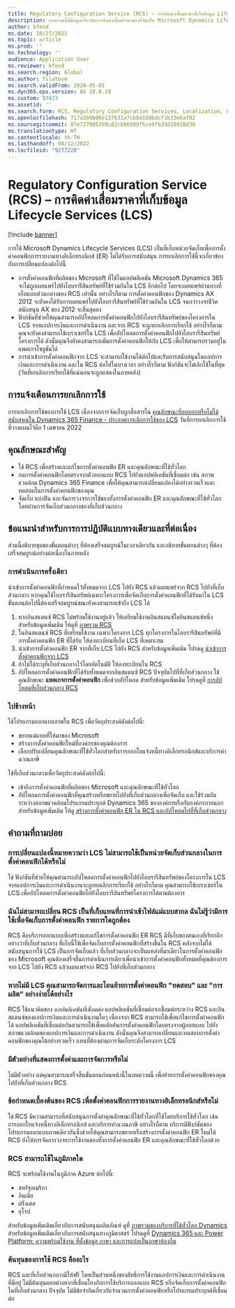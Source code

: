 ```yaml
---
title: Regulatory Configuration Service (RCS) – การคิดค่าเสื่อมราคาที่เก็บข้อมูล Lifecycle Services (LCS)
description: บทความนี้มีข้อมูลเกี่ยวกับการคิดค่าเสื่อมราคาของที่จัดเก็บ Microsoft Dynamics Lifecycle Services (LCS)ที่วางแผนไว้โดยเป็นส่วนหนึ่งของการย้อนกลับของที่เก็บส่วนกลางของ Regulatory Configuration Service (RCS)
author: kfend
ms.date: 10/27/2021
ms.topic: article
ms.prod: ''
ms.technology: ''
audience: Application User
ms.reviewer: kfend
ms.search.region: Global
ms.author: filatovm
ms.search.validFrom: 2020-05-01
ms.dyn365.ops.version: AX 10.0.19
ms.custom: 97423
ms.assetid: ''
ms.search.form: RCS, Regulatory Configuration Services, Localization, LCS storage, LCS storage deprecation
ms.openlocfilehash: 717a2b9b00e137631a7cb9a188bdcf1b33e6af02
ms.sourcegitcommit: 87e727005399c82cbb6509f5ce9fb33d18928d30
ms.translationtype: HT
ms.contentlocale: th-TH
ms.lasthandoff: 08/12/2022
ms.locfileid: "9277228"
---
```

# <a name="regulatory-configuration-service-rcs--lifecycle-services-lcs-storage-deprecation"></a>Regulatory Configuration Service (RCS) – การคิดค่าเสื่อมราคาที่เก็บข้อมูล Lifecycle Services (LCS)

[!include [banner](../includes/banner.md)]

การใช้ Microsoft Dynamics Lifecycle Services (LCS) เป็นที่เก็บหน่วยจัดเก็บเพื่อการตั้งค่าคอนฟิกการรายงานทางอิเล็กทรอนิกส์ (ER) ไม่ได้รับการสนับสนุน การยกเลิกการใช้นี้จะเกี่ยวข้องกับการเปลี่ยนแปลงต่อไปนี้

- การตั้งค่าคอนฟิกที่ผลิตของ Microsoft ที่ใช้ในแอปพลิเคชัน Microsoft Dynamics 365 จะไม่ถูกเผยแพร่ไปยังไลบรารีสินทรัพย์ที่ใช้ร่วมกันใน LCS อีกต่อไป โดยจะเผยแพร่ผ่านทางที่เก็บแบบส่วนกลางของ RCS เท่านั้น อย่างไรก็ตาม การตั้งค่าคอนฟิกของ Dynamics AX 2012 จะยังคงได้รับการเผยแพร่ไปยังไลบรารีสินทรัพย์ที่ใช้ร่วมกันใน LCS จนกว่าวงจรชีวิตสนับสนุน AX ของ 2012 จะสิ้นสุดลง
- ฟังก์ชันที่ช่วยให้คุณสามารถอัปโหลดการตั้งค่าคอนฟิกไปยังไลบรารีสินทรัพย์ของโครงการใน LCS จากแอปการเงินและการดำเนินงาน และจาก RCS จะถูกยกเลิกการเรียกใช้ อย่างไรก็ตาม คุณจะยังคงสามารถใช้เบราเซอร์ใน LCS เพื่ออัปโหลดการตั้งค่าคอนฟิกไปยังไลบรารีสินทรัพย์โครงการได้ ดังนั้นคุณจึงยังคงสามารถเพิ่มการตั้งค่าคอนฟิกให้กับ LCS เพื่อให้สามารถรวมอยู่ในแพคเกจโซลูชันได้
- การนําเข้าการตั้งค่าคอนฟิกจาก LCS จะสามารถใช้งานได้ต่อไปและรับการสนับสนุนในแอปการเงินและการดำเนินงาน และใน RCS ต่อไปในบางเวลา อย่างไรก็ตาม ฟังก์ชันจะไม่เลิกใช้ในที่สุด (วันที่ยกเลิกการเรียกใช้ที่แน่นอนจะถูกแสดงในภายหลัง)

## <a name="deprecation-notice"></a>การแจ้งเตือนการยกเลิกการใช้

การยกเลิกการใช้ของการใช้ LCS เนื่องจากการจัดเก็บถูกสื่อสารใน [คุณลักษณะที่ลบออกหรือไม่ได้สนับสนุนใน Dynamics 365 Finance - ประกาศการเลิกการใช้ของ LCS](../get-started/removed-deprecated-features-finance.md#features-removed-or-deprecated-in-the-finance-10017-release) วันที่การยกเลิกการใช้ที่วางแผนไว้คือ 1 เมษายน 2022

## <a name="key-features"></a>คุณลักษณะสำคัญ

- ใช้ RCS เพื่อสร้างและแก้ไขการตั้งค่าคอนฟิก ER และคุณลักษณะที่ใช้ทั่วโลก
- กดการตั้งค่าคอนฟิกโดยตรงจากตัวออกแบบ RCS ไปยังแอปพลิเคชันที่เชื่อมต่อ เช่น สภาพแวดล้อม Dynamics 365 Finance เพื่อให้คุณสามารถเปลี่ยนแปลงได้อย่างรวดเร็วและทดสอบในการตั้งค่าคอนฟิกของคุณ
- จัดเก็บ แบ่งปัน และจัดการวงจรการใช้ของทั้งการตั้งค่าคอนฟิก ER และคุณลักษณะที่ใช้ทั่วโลกโดยผ่านการจัดเก็บส่วนกลางของที่เก็บส่วนกลาง

## <a name="guidance-for-one-time-and-ongoing-actions"></a>ข้อแนะนําสําหรับการการปฏิบัติแบบทางเดียวและที่ต่อเนื่อง

ส่วนนี้อธิบายชุดของขั้นตอนต่างๆ ที่ต้องเสร็จสมบูรณ์ในเวลาเดียวกัน และอธิบายขั้นตอนต่างๆ ที่ต้องเสร็จสมบูรณ์อย่างต่อเนื่องในภายหลัง

### <a name="one-time-action"></a>การดำเนินการครั้งเดียว

นําเข้าการตั้งค่าคอนฟิกที่กําหนดไว้ทั้งหมดจาก LCS ไปยัง RCS แล้วเผยแพร่จาก RCS ไปยังที่เก็บส่วนกลาง หากคุณใช้ไลบรารีสินทรัพย์เฉพาะโครงการเพื่อจัดเก็บการตั้งค่าคอนฟิกที่ได้รับมาใน LCS ขั้นตอนต่อไปนี้ต้องเสร็จสมบูรณ์ขณะยังคงสามารถเข้าถึง LCS ได้

1. หากอินสแตนซ์ RCS ไม่พร้อมใช้งานอยู่แล้ว ให้เตรียมใช้งานอินสแตนซ์ใดอินสแตนซ์หนึ่ง สำหรับข้อมูลเพิ่มเติม ให้ดูที่ [ภาพรวม RCS](rcs-overview.md)
2. ในอินสแตนซ์ RCS ที่เตรียมใช้งาน เฉพาะโครงการ LCS ทุกโครงการในไลบรารีสินทรัพย์ที่มีการตั้งค่าคอนฟิก ER ที่ได้รับ ให้ลงทะเบียนที่เก็บ LCS ที่เหมาะสม
3. นําเข้าการตั้งค่าคอนฟิก ER จากที่เก็บ LCS ไปยัง RCS สำหรับข้อมูลเพิ่มเติม โปรดดู [นำเข้าการตั้งค่าคอนฟิกจาก LCS](/dynamics365/fin-ops-core/dev-itpro/analytics/tasks/er-import-configuration-lifecycle-services)
4. ถ้าไม่ได้ระบุที่เก็บส่วนกลางไว้โดยอัตโนมัติ ให้ลงทะเบียนใน RCS
5. อัปโหลดการตั้งค่าคอนฟิกที่ได้รับทั้งหมดจากอินสแตนซ์ RCS ปัจจุบันไปที่ที่เก็บส่วนกลาง ใช้คุณลักษณะ **แพคเกจการตั้งค่าคอนฟิก** เพื่อช่วยอัปโหลด สำหรับข้อมูลเพิ่มเติม โปรดดูที่ [การอัปโหลดที่เก็บส่วนกลาง RCS](rcs-global-repo-upload.md)

### <a name="going-forward"></a>ไปข้างหน้า

ใช้โปรแกรมออกแบบภาพใน RCS เพื่อวัตถุประสงค์ดังต่อไปนี้:

- ขยายแม่แบบที่ให้มาของ Microsoft
- สร้างการตั้งค่าคอนฟิกใหม่ที่องค์กรของคุณต้องการ
- เลือกปรับเปลี่ยนคุณลักษณะที่ใช้ทั่วโลกสำหรับการออกใบแจ้งหนี้ทางอิเล็กทรอนิกส์และบริการคํานวณภาษี

ใช้ที่เก็บส่วนกลางเพื่อวัตถุประสงค์ดังต่อไปนี้:

- เข้าถึงการตั้งค่าคอนฟิกที่ผลิตของ Microsoft และคุณลักษณะที่ใช้ทั่วโลก
- อัปโหลดการตั้งค่าคอนฟิกที่คุณสร้างหรือขยายไปยังที่เก็บส่วนกลางเพื่อจัดเก็บ และใช้ร่วมกันระหว่างสภาพแวดล้อมโปรแกรมประยุกต์ Dynamics 365 ขององค์กรหรือกับองค์กรภายนอก สำหรับข้อมูลเพิ่มเติม ให้ดู [สร้างการตั้งค่าคอนฟิก ER ใน RCS และอัปโหลดไปที่ที่เก็บส่วนกลาง](rcs-global-repo-upload.md)

## <a name="frequently-asked-questions"></a>คำถามที่ถามบ่อย

### <a name="does-this-change-mean-that-lcs-cant-be-used-as-central-storage-for-configurations"></a>การเปลี่ยนแปลงนี้หมายความว่า LCS ไม่สามารถใช้เป็นหน่วยจัดเก็บส่วนกลางในการตั้งค่าคอนฟิกได้หรือไม่

ใช่ ฟังก์ชันที่ช่วยให้คุณสามารถอัปโหลดการตั้งค่าคอนฟิกไปยังไลบรารีสินทรัพย์ของโครงการใน LCS จากแอปการเงินและการดำเนินงานจะถูกยกเลิกการเรียกใช้ อย่างไรก็ตาม คุณสามารถใช้เบราเซอร์ใน LCS เพื่ออัปโหลดการตั้งค่าคอนฟิกไปยังไลบรารีสินทรัพย์โครงการได้ตามต้องการ

### <a name="i-thought-that-rcs-was-a-replacement-repository-for-importing-global-template-files-i-didnt-think-that-its-used-to-store-configurations-which-is-correct"></a>ฉันไม่สามารถเปลี่ยน RCS เป็นที่เก็บแทนที่การนําเข้าไฟล์แม่แบบสากล ฉันไม่รู้ว่ามีการใช้เพื่อจัดเก็บการตั้งค่าคอนฟิก รายการใดถูกต้อง

RCS คือบริการออกแบบเพื่อสร้างและแก้ไขการตั้งค่าคอนฟิก ER RCS มีที่เก็บของตนเองที่เรียกอีกอย่างว่าที่เก็บส่วนกลาง ที่เก็บนี้ใช้เพื่อจัดเก็บการตั้งค่าคอนฟิกที่สร้างขึ้นใน RCS หลังจากไม่ได้สนับสนุนการใช้ LCS เป็นการจัดเก็บแล้ว ที่เก็บส่วนกลางจะเป็นแหล่งที่มาเดียวในการตั้งค่าคอนฟิกของ Microsoft คุณต้องเสร็จสิ้นการดำเนินการเดียวเพื่อนําเข้าการตั้งค่าคอนฟิกทั้งหมดที่คุณต้องการจาก LCS ไปยัง RCS แล้วเผยแพร่จาก RCS ไปยังที่เก็บส่วนกลาง

### <a name="without-lcs-what-is-the-suggested-way-to-store-configurations-so-that-test-and-production-configurations-can-easily-be-managed-and-transferred"></a>หากไม่มี LCS คุณสามารถจัดการและโอนย้ายการตั้งค่าคอนฟิก "ทดสอบ" และ "การผลิต" อย่างง่ายได้อย่างไร

RCS ใช้แนวคิดของ *แอปพลิเคชันที่เชื่อมต่อ* แอปพลิเคชันที่เชื่อมต่อจะเชื่อมต่อระหว่าง RCS และอินสแตนซ์ของแอปการเงินและการดำเนินงานใดๆ เนื่องจาก RCS สามารถใช้เพื่อแก้ไขการตั้งค่าคอนฟิกได้ แอปพลิเคชันที่เชื่อมต่อกันสามารถใช้เพื่อผลักดันการตั้งค่าคอนฟิกโดยตรงจากผู้ออกแบบ ไปยังสภาพแวดล้อมของแอปการเงินและการดำเนินงาน ดังนั้นคุณจึงสามารถเปลี่ยนและทดสอบการตั้งค่าคอนฟิกของคุณได้อย่างรวดเร็ว แทนที่ต้องผ่านการจัดเก็บระดับโครงการ LCS

### <a name="are-there-any-examples-that-show-the-setup-and-management"></a>มีตัวอย่างที่แสดงการตั้งค่าและการจัดการหรือไม่

ไม่มีตัวอย่าง แต่คุณสามารถเสร็จสิ้นขั้นตอนก่อนหน้านี้ในบทความนี้ เพื่อย้ายการตั้งค่าคอนฟิกของคุณไปยังที่เก็บส่วนกลาง RCS

### <a name="is-rcs-a-prerequisite-to-configure-electronic-reporting"></a>ข้อกําหนดเบื้องต้นของ RCS เพื่อตั้งค่าคอนฟิกการรายงานทางอิเล็กทรอนิกส์หรือไม่

ใช่ RCS มีความสามารถที่สนับสนุนการตั้งค่าคุณลักษณะที่ใช้ทั่วโลกที่ใช้โดยบริการใช้ทั่วโลก เช่น การออกใบแจ้งหนี้ทางอิเล็กทรอนิกส์ และบริการคํานวณภาษี อย่างไรก็ตาม บริการมีฟังก์ชันของโปรแกรมออกแบบภาพเดียวกันซึ่งช่วยให้คุณสามารถขยายหรือสร้างการตั้งค่าคอนฟิก ER ใหม่ได้ RCS ยังให้การจัดการวงจรการใช้งานของทั้งการตั้งค่าคอนฟิก ER และคุณลักษณะที่ใช้ทั่วโลกด้วย

### <a name="which-regions-can-rcs-be-deployed-in"></a>RCS สามารถใช้ในภูมิภาคใด

RCS จะพร้อมใช้งานในภูมิภาค Azure ต่อไปนี้:

- สหรัฐอเมริกา
- อินเดีย
- ฝรั่งเศส
- ยุโรป

สำหรับข้อมูลเพิ่มเติมเกี่ยวกับการสนับสนุนผลิตภัณฑ์ ดูที่ [ภาพรวมของบริการที่ใช้ทั่วโลก Dynamics](globalization-services-overview.md) สำหรับข้อมูลเพิ่มเติมเกี่ยวกับการสนับสนุนทางภูมิศาสตร์ โปรดดูที่ [Dynamics 365 และ Power Platform: ความพร้อมใช้งาน ที่ตั้งข้อมูล ภาษา และการแปลเป็นภาษาท้องถิ่น](https://aka.ms/rcs/D365Productavailabilityguide)

### <a name="whats-the-cost-of-using-rcs"></a>ต้นทุนของการใช้ RCS คืออะไร

RCS และที่เก็บส่วนกลางมีให้ฟรี โดยเป็นส่วนหนึ่งของสิทธิ์การใช้งานแอปการเงินและการดำเนินงานที่มีอยู่ ไม่มีต้นทุนแยกต่างหากที่เชื่อมโยงกับการใช้บริการออกแบบ RCS หรือจัดเก็บการตั้งค่าคอนฟิกในที่เก็บส่วนกลาง ปัจจุบัน ไม่มีข้อจํากัดเกี่ยวกับจํานวนการตั้งค่าคอนฟิกหรือโปรแกรมประยุกต์ที่เชื่อมต่อ

